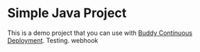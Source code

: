 # Simple Java Project
This is a demo project that you can use with [Buddy Continuous Deployment](https://buddy.works).
Testing. webhook
